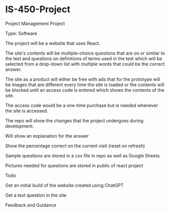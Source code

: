 # IS-450-Project
Project Management Project

Type: Software

The project will be a website that uses React. 

The site's contents will be multiple-choice questions that are on or similar to the test and questions on definitions of terms used in the test which will be selected from a drop-down list with multiple words that could be the correct answer. 

The site as a product will either be free with ads that for the prototype will be images that are different every time the site is loaded or the contents will be blocked until an access code is entered which shows the contents of the site. 

The access code would be a one-time purchase but is needed whenever the site is accessed.

The repo will show the changes that the project undergoes during development.

Will show an explanation for the answer

Show the percentage correct on the current visit (reset on refresh)

Sample questions are  stored in a csv file in repo as well as Google Sheets.

Pictures needed for questions are stored in public of react project


Todo

Get an initial build of the website created using ChatGPT

Get a test question in the site


Feedback and Guidance
